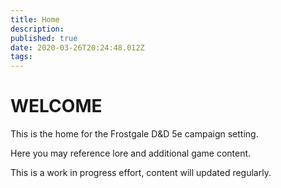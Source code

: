 ```yaml
---
title: Home
description: 
published: true
date: 2020-03-26T20:24:48.012Z
tags: 
---
```


# WELCOME

This is the home for the Frostgale D&D 5e campaign setting.

Here you may reference lore and additional game content.

This is a work in progress effort, content will updated regularly.






